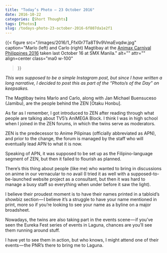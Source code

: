 ```yaml
---
title: "Today’s Photo — 23 October 2016"
date: 2016-10-22
categories: [Short Thoughts]
tags: [Photos] 
slug: /todays-photo-23-october-2016-6f807da1e2f1
---
```


{{< figure
  src="/images/2016/1_Ffxl0r7Ta8T9v9VmaEvqdw.jpg"
  caption="Marlo (left) and Carlo (right) Magtibay at the [Animax Carnival Philippines 2016](/animax-carnival-philippines-2016-aff968d2a10a) taken last October 16 at SMX Manila."
  alt="" attr="" 
  align=center class="ma0 w-100"
>}}

_This was supposed to be a simple Instagram post, but since I have written a long narrative, I decided to post this as part of the “Photo/s of the Day” on keepsakes._

The Magtibay twins Marlo and Carlo, along with Jan Michael Buensuceso (Jamibu), are the people behind the ZEN \[Otaku Honbu\]. 

As far as I remember, I got introduced to ZEN after reading through what people are talking about TV5’s AniMEGA Block. I think I was in high school when I joined in the ZEN forums, in which the twins serve as moderators.

ZEN is the predecessor to Anime Pilipinas (officially abbreviated as APN), and prior to the change, the forum is managed by the staff who will eventually lead APN to what it is now.

Speaking of APN, it was supposed to be set up as the Filipino-language segment of ZEN, but then it failed to flourish as planned. 

There’s this thing about people (like me) who wanted to bring in discussions on anime in our vernacular to no avail (I tried it as well with a supposed-to-be-launched website project as a consultant, but then it was hard to manage a busy staff so everything when under before it saw the light).

I believe their proudest moment is to have their names printed in a tabloid’s showbiz section — I believe it’s a struggle to have your name mentioned in print, more so if you’re looking to see your name as a byline on a major broadsheet.

Nowadays, the twins are also taking part in the events scene — if you’ve seen the Eureka Fest series of events in Laguna, chances are you’ll see them running around stuff. 

I have yet to see them in action, but who knows, I might attend one of their events — the PNR’s there to bring me to Laguna.
